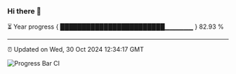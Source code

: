 ### Hi there 👋

⏳ Year progress { ████████████████████████▁▁▁▁▁▁ } 82.93 %

---

⏰ Updated on Wed, 30 Oct 2024 12:34:17 GMT

![Progress Bar CI](https://github.com/liununu/liununu/workflows/Progress%20Bar%20CI/badge.svg)
